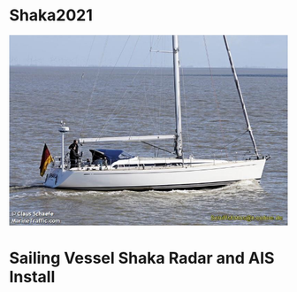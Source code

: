 # Shaka2021
![](https://github.com/unxs0/Shaka2021/blob/main/Images/SHAKA.jpg)

# Sailing Vessel Shaka Radar and AIS Install
